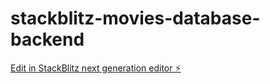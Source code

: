# stackblitz-movies-database-backend

[Edit in StackBlitz next generation editor ⚡️](https://stackblitz.com/~/github.com/chauhan-akshay123/stackblitz-movies-database-backend)